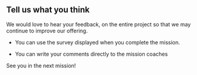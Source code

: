 ## Tell us what you think

We would love to hear your feedback, on the entire project so that we may continue to improve our offering.

- You can use the survey displayed when you complete the mission.

- You can write your comments directly to the mission coaches 

See you in the next mission!
